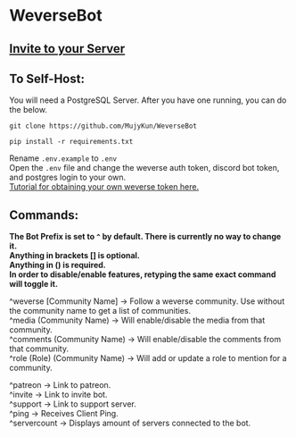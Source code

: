 # WeverseBot

## [Invite to your Server](https://discord.com/oauth2/authorize?client_id=864670527187451914&scope=bot&permissions=2952997936)


## To Self-Host:

You will need a PostgreSQL Server. After you have one running, you can do the below.  

``git clone https://github.com/MujyKun/WeverseBot``  

``pip install -r requirements.txt``

Rename `.env.example` to `.env`  
Open the `.env` file and change the weverse auth token, discord bot token, and postgres login to your own.  
[Tutorial for obtaining your own weverse token here.](https://weverse.readthedocs.io/en/latest/api.html#get-account-token)

## Commands:

**The Bot Prefix is set to `^` by default. There is currently no way to change it.**  
**Anything in brackets [] is optional.**  
**Anything in () is required.**  
**In order to disable/enable features, retyping the same exact command will toggle it.**


^weverse [Community Name] -> Follow a weverse community. Use without the community name to get a list of communities.  
^media (Community Name) -> Will enable/disable the media from that community.  
^comments (Community Name) -> Will enable/disable the comments from that community.  
^role (Role) (Community Name) -> Will add or update a role to mention for a community.  

^patreon -> Link to patreon.  
^invite -> Link to invite bot.  
^support -> Link to support server.  
^ping -> Receives Client Ping.  
^servercount -> Displays amount of servers connected to the bot.  

